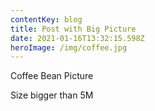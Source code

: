 ```yaml
---
contentKey: blog
title: Post with Big Picture
date: 2021-01-16T13:32:15.598Z
heroImage: /img/coffee.jpg
---
```

Coffee Bean Picture

Size bigger than 5M